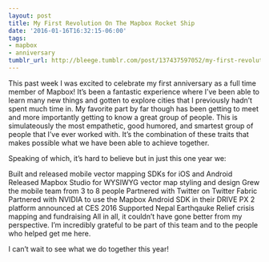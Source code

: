 ```yaml
---
layout: post
title: My First Revolution On The Mapbox Rocket Ship
date: '2016-01-16T16:32:15-06:00'
tags:
- mapbox
- anniversary
tumblr_url: http://bleege.tumblr.com/post/137437597052/my-first-revolution-on-the-mapbox-rocket-ship
---
```

This past week I was excited to celebrate my first anniversary as a full time member of Mapbox!  It’s been a fantastic experience where I’ve been able to learn many new things and gotten to explore cities that I previously hadn’t spent much time in.  My favorite part by far though has been getting to meet and more importantly getting to know a great group of people.  This is simulateously the  most empathetic, good humored, and smartest group of people that I’ve ever worked with.  It’s the combination of these traits that makes possible what we have been able to achieve together.

Speaking of which, it’s hard to believe but in just this one year we:

Built and released mobile vector mapping SDKs for iOS and Android
Released Mapbox Studio for WYSIWYG vector map styling and design
Grew the mobile team from 3 to 8 people
Partnered with Twitter on Twitter Fabric
Partnered with NVIDIA to use the Mapbox Android SDK in their DRIVE PX 2 platform announced at CES 2016
Supported Nepal Earthqauke Relief crisis mapping and fundraising
All in all, it couldn’t have gone better from my perspective.  I’m incredibly grateful to be part of this team and to the people who helped get me here.

I can’t wait to see what we do together this year!
